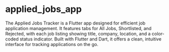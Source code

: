 # applied_jobs_app
The Applied Jobs Tracker is a Flutter app designed for efficient job application management. It features tabs for All Jobs, Shortlisted, and Rejected, with each job listing showing title, company, location, and a color-coded status indicator. Built with Flutter and Dart, it offers a clean, intuitive interface for tracking applications on the go.
